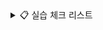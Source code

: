 
<details>
  
<summary>📋 실습 체크 리스트</summary>

| 01 Serlet,JSP,JSTL 기반 서버 프로그래밍 | 기본 | 심화 |
| -------------------------------------------------- | ---- | ---- |
| 01 서블릿 기초                                     | ✅   |   ✅     |
| 02 Jsp의 이해                                      | ✅ |    ✅      |
| 03 서블릿 심화                                    | ✅  |     ✅     |
| 04 요청 포워딩,EL,JSTL                           | ✅    |    ✅     |
| 05 FrontController                               | ✅   |    ✅     |


</details>
